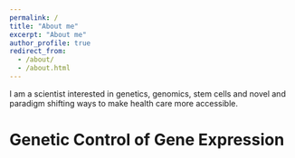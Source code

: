 ```yaml
---
permalink: /
title: "About me"
excerpt: "About me"
author_profile: true
redirect_from: 
  - /about/
  - /about.html
---
```


I am a scientist interested in genetics, genomics, stem cells and novel and
paradigm shifting ways to make health care more accessible.  

Genetic Control of Gene Expression
======



